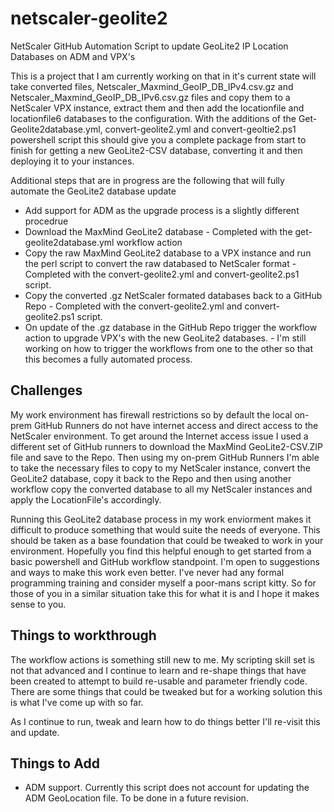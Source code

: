 # netscaler-geolite2
NetScaler GitHub Automation Script to update GeoLite2 IP Location Databases on ADM and VPX's

This is a project that I am currently working on that in it's current state will take converted files, Netscaler_Maxmind_GeoIP_DB_IPv4.csv.gz and Netscaler_Maxmind_GeoIP_DB_IPv6.csv.gz files and copy them to a NetScaler VPX instance, extract them and then add the locationfile and locationfile6 databases to the configuration. With the additions of the Get-Geolite2database.yml, convert-geolite2.yml and convert-geoltie2.ps1 powershell script this should give you a complete package from start to finish for getting a new GeoLite2-CSV database, converting it and then deploying it to your instances.

Additional steps that are in progress are the following that will fully automate the GeoLite2 database update
- Add support for ADM as the upgrade process is a slightly different procedrue
- Download the MaxMind GeoLite2 database - Completed with the get-geolite2database.yml workflow action
- Copy the raw MaxMind GeoLite2 database to a VPX instance and run the perl script to convert the raw databased to NetScaler format - Completed with the convert-geolite2.yml and convert-geolite2.ps1 script.
- Copy the converted .gz NetScaler formated databases back to a GitHub Repo - Completed with the convert-geolite2.yml and convert-geolite2.ps1 script.
- On update of the .gz database in the GitHub Repo trigger the workflow action to upgrade VPX's with the new GeoLite2 databases. - I'm still working on how to trigger the workflows from one to the other so that this becomes a fully automated process.

## Challenges

My work environment has firewall restrictions so by default the local on-prem GitHub Runners do not have internet access and direct access to the NetScaler environment. To get around the Internet access issue I used a different set of GitHub runners to download the MaxMind GeoLite2-CSV.ZIP file and save to the Repo. Then using my on-prem GitHub Runners I'm able to take the necessary files to copy to my NetScaler instance, convert the GeoLite2 database, copy it back to the Repo and then using another workflow copy the converted database to all my NetScaler instances and apply the LocationFile's accordingly.

Running this GeoLite2 database process in my work enviorment makes it difficult to produce something that would suite the needs of everyone. This should be taken as a base foundation that could be tweaked to work in your environment. Hopefully you find this helpful enough to get started from a basic powershell and GitHub workflow standpoint. I'm open to suggestions and ways to make this work even better. I've never had any formal programming training and consider myself a poor-mans script kitty. So for those of you in a similar situation take this for what it is and I hope it makes sense to you.

## Things to workthrough

The workflow actions is something still new to me. My scripting skill set is not that advanced and I continue to learn and re-shape things that have been created to attempt to build re-usable and parameter friendly code. There are some things that could be tweaked but for a working solution this is what I've come up with so far.

As I continue to run, tweak and learn how to do things better I'll re-visit this and update.

## Things to Add

- ADM support. Currently this script does not account for updating the ADM GeoLocation file. To be done in a future revision.